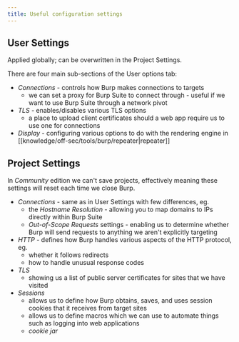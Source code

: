 ```yaml
---
title: Useful configuration settings
---
```


## User Settings

Applied globally; can be overwritten in the Project Settings.

There are four main sub-sections of the User options tab:

- _Connections_ - controls how Burp makes connections to targets
  - we can set a proxy for Burp Suite to connect through - useful if we want to use Burp Suite through a network pivot
- _TLS_ - enables/disables various TLS options
  - a place to upload client certificates should a web app require us to use one for connections
- _Display_ - configuring various options to do with the rendering engine in [[knowledge/off-sec/tools/burp/repeater|repeater]]

## Project Settings

In _Community_ edition we can't save projects, effectively meaning these settings will reset each time we close Burp.

- _Connections_ - same as in User Settings with few differences, eg.
  - the _Hostname Resolution_ - allowing you to map domains to IPs directly within Burp Suite
  - _Out-of-Scope Requests_ settings - enabling us to determine whether Burp will send requests to anything we aren't explicitly targeting
- *HTTP* - defines how Burp handles various aspects of the HTTP protocol, eg.
  - whether it follows redirects
  - how to handle unusual response codes
- _TLS_
  - showing us a list of public server certificates for sites that we have visited
- _Sessions_
  - allows us to define how Burp obtains, saves, and uses session cookies that it receives from target sites
  - allows us to define macros which we can use to automate things such as logging into web applications
  - _cookie jar_

